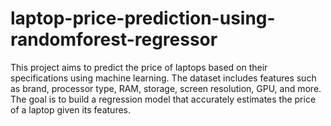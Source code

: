 # laptop-price-prediction-using-randomforest-regressor
This project aims to predict the price of laptops based on their specifications using machine learning. The dataset includes features such as brand, processor type, RAM, storage, screen resolution, GPU, and more. The goal is to build a regression model that accurately estimates the price of a laptop given its features.
